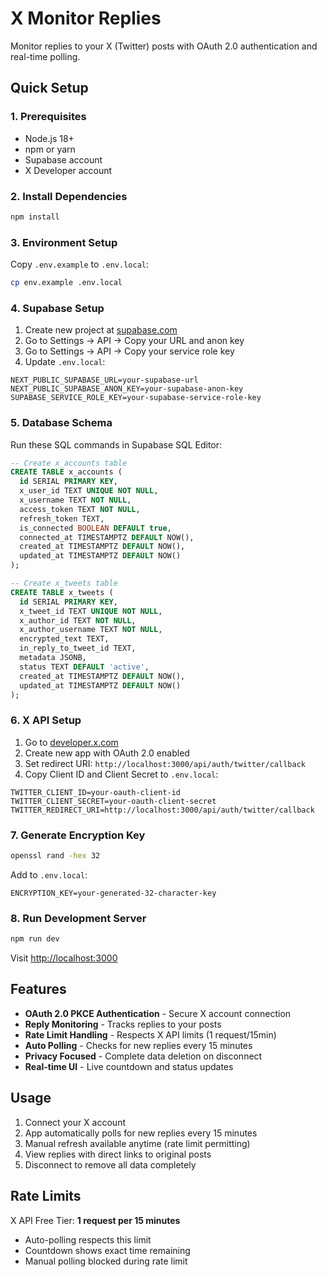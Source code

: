 # X Monitor Replies

Monitor replies to your X (Twitter) posts with OAuth 2.0 authentication and real-time polling.

## Quick Setup

### 1. Prerequisites
- Node.js 18+ 
- npm or yarn
- Supabase account
- X Developer account

### 2. Install Dependencies
```bash
npm install
```

### 3. Environment Setup
Copy `.env.example` to `.env.local`:
```bash
cp env.example .env.local
```

### 4. Supabase Setup
1. Create new project at [supabase.com](https://supabase.com)
2. Go to Settings → API → Copy your URL and anon key
3. Go to Settings → API → Copy your service role key  
4. Update `.env.local`:
```
NEXT_PUBLIC_SUPABASE_URL=your-supabase-url
NEXT_PUBLIC_SUPABASE_ANON_KEY=your-supabase-anon-key
SUPABASE_SERVICE_ROLE_KEY=your-supabase-service-role-key
```

### 5. Database Schema
Run these SQL commands in Supabase SQL Editor:

```sql
-- Create x_accounts table
CREATE TABLE x_accounts (
  id SERIAL PRIMARY KEY,
  x_user_id TEXT UNIQUE NOT NULL,
  x_username TEXT NOT NULL,
  access_token TEXT NOT NULL,
  refresh_token TEXT,
  is_connected BOOLEAN DEFAULT true,
  connected_at TIMESTAMPTZ DEFAULT NOW(),
  created_at TIMESTAMPTZ DEFAULT NOW(),
  updated_at TIMESTAMPTZ DEFAULT NOW()
);

-- Create x_tweets table  
CREATE TABLE x_tweets (
  id SERIAL PRIMARY KEY,
  x_tweet_id TEXT UNIQUE NOT NULL,
  x_author_id TEXT NOT NULL,
  x_author_username TEXT NOT NULL,
  encrypted_text TEXT,
  in_reply_to_tweet_id TEXT,
  metadata JSONB,
  status TEXT DEFAULT 'active',
  created_at TIMESTAMPTZ DEFAULT NOW(),
  updated_at TIMESTAMPTZ DEFAULT NOW()
);
```

### 6. X API Setup
1. Go to [developer.x.com](https://developer.x.com/en/portal/dashboard)
2. Create new app with OAuth 2.0 enabled
3. Set redirect URI: `http://localhost:3000/api/auth/twitter/callback`
4. Copy Client ID and Client Secret to `.env.local`:
```
TWITTER_CLIENT_ID=your-oauth-client-id
TWITTER_CLIENT_SECRET=your-oauth-client-secret  
TWITTER_REDIRECT_URI=http://localhost:3000/api/auth/twitter/callback
```

### 7. Generate Encryption Key
```bash
openssl rand -hex 32
```
Add to `.env.local`:
```
ENCRYPTION_KEY=your-generated-32-character-key
```

### 8. Run Development Server
```bash
npm run dev
```

Visit [http://localhost:3000](http://localhost:3000)

## Features

- **OAuth 2.0 PKCE Authentication** - Secure X account connection
- **Reply Monitoring** - Tracks replies to your posts
- **Rate Limit Handling** - Respects X API limits (1 request/15min)
- **Auto Polling** - Checks for new replies every 15 minutes
- **Privacy Focused** - Complete data deletion on disconnect
- **Real-time UI** - Live countdown and status updates

## Usage

1. Connect your X account
2. App automatically polls for new replies every 15 minutes
3. Manual refresh available anytime (rate limit permitting)
4. View replies with direct links to original posts
5. Disconnect to remove all data completely

## Rate Limits

X API Free Tier: **1 request per 15 minutes**
- Auto-polling respects this limit
- Countdown shows exact time remaining
- Manual polling blocked during rate limit